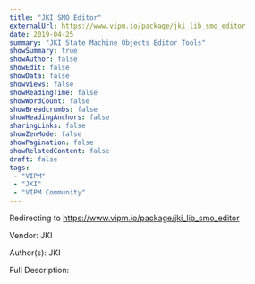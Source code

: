 ```yaml
---
title: "JKI SMO Editor"
externalUrl: https://www.vipm.io/package/jki_lib_smo_editor
date: 2019-04-25
summary: "JKI State Machine Objects Editor Tools"
showSummary: true
showAuthor: false
showEdit: false
showData: false
showViews: false
showReadingTime: false
showWordCount: false
showBreadcrumbs: false
showHeadingAnchors: false
sharingLinks: false
showZenMode: false
showPagination: false
showRelatedContent: false
draft: false
tags:
 - "VIPM"
 - "JKI"
 - "VIPM Community"
---
```


Redirecting to https://www.vipm.io/package/jki_lib_smo_editor

Vendor: JKI

Author(s): JKI
 
Full Description:
